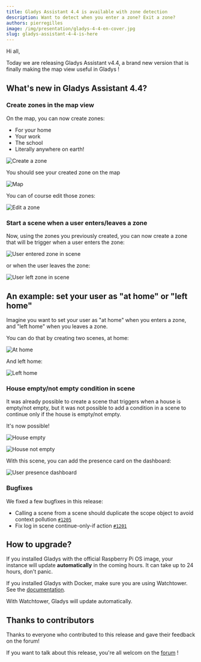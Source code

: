 ```yaml
---
title: Gladys Assistant 4.4 is available with zone detection
description: Want to detect when you enter a zone? Exit a zone?
authors: pierregilles
image: /img/presentation/gladys-4-4-en-cover.jpg
slug: gladys-assistant-4-4-is-here
---
```


Hi all,

Today we are releasing Gladys Assistant v4.4, a brand new version that is finally making the map view useful in Gladys !

## What's new in Gladys Assistant 4.4?

### Create zones in the map view

On the map, you can now create zones:

- For your home
- Your work
- The school
- Literally anywhere on earth!

![Create a zone](../static/img/articles/en/gladys-4-4/create-zone.jpg)

You should see your created zone on the map

![Map](../static/img/articles/en/gladys-4-4/map.jpg)

You can of course edit those zones:

![Edit a zone](../static/img/articles/en/gladys-4-4/edit-zone.jpg)

### Start a scene when a user enters/leaves a zone

Now, using the zones you previously created, you can now create a zone that will be trigger when a user enters the zone:

![User entered zone in scene](../static/img/articles/en/gladys-4-4/user-entered-zone.jpg)

or when the user leaves the zone:

![User left zone in scene](../static/img/articles/en/gladys-4-4/user-left-zone.jpg)

## An example: set your user as "at home" or "left home"

Imagine you want to set your user as "at home" when you enters a zone, and "left home" when you leaves a zone.

You can do that by creating two scenes, at home:

![At home](../static/img/articles/en/gladys-4-4/at-home.jpg)

And left home:

![Left home](../static/img/articles/en/gladys-4-4/left-home.jpg)

### House empty/not empty condition in scene

It was already possible to create a scene that triggers when a house is empty/not empty, but it was not possible to add a condition in a scene to continue only if the house is empty/not empty.

It's now possible!

![House empty](../static/img/articles/en/gladys-4-4/house-empty.jpg)

![House not empty](../static/img/articles/en/gladys-4-4/house-not-empty.jpg)

With this scene, you can add the presence card on the dashboard:

![User presence dashboard](../static/img/articles/en/gladys-4-4/presence-dashboard.jpg)

### Bugfixes

We fixed a few bugfixes in this release:

- Calling a scene from a scene should duplicate the scope object to avoid context pollution [`#1205`](https://github.com/GladysAssistant/Gladys/pull/1205)
- Fix log in scene continue-only-if action [`#1201`](https://github.com/GladysAssistant/Gladys/pull/1201)

## How to upgrade?

If you installed Gladys with the official Raspberry Pi OS image, your instance will update **automatically** in the coming hours. It can take up to 24 hours, don't panic.

If you installed Gladys with Docker, make sure you are using Watchtower. See the [documentation](/docs/installation/docker#auto-upgrade-gladys-with-watchtower).

With Watchtower, Gladys will update automatically.

## Thanks to contributors

Thanks to everyone who contributed to this release and gave their feedback on the forum!

If you want to talk about this release, you're all welcom on the [forum](https://community.gladysassistant.com/) !
